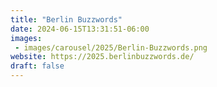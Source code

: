 ```yaml
---
title: "Berlin Buzzwords"
date: 2024-06-15T13:31:51-06:00
images:
 - images/carousel/2025/Berlin-Buzzwords.png
website: https://2025.berlinbuzzwords.de/
draft: false
---
```



